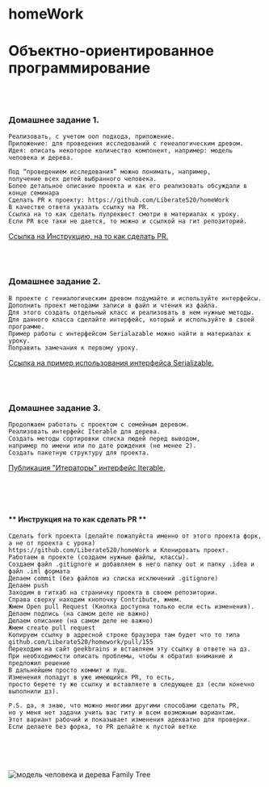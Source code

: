 # homeWork

# Объектно-ориентированное программирование

<br><br>
### Домашнее задание 1.

```
Реализовать, с учетом ооп подхода, приложение.
Приложение: для проведения исследований с генеалогическим древом.
Идея: описать некоторое количество компонент, например: модель человека и дерева.

Под “проведением исследования” можно понимать, например,
получение всех детей выбранного человека.
Более детальное описание проекта и как его реализовать обсуждали в конце семинара
Сделать PR к проекту: https://github.com/Liberate520/homeWork
В качестве ответа указать ссылку на PR.
Ссылка на то как сделать пулреквест смотри в материалах к уроку.
Если PR все таки не дается, то можно и ссылкой на гит репозиторий.

```
[Ссылка на Инструкцию, на то как сделать PR.](https://github.com/stanislavfor/homeWork#-%D0%B8%D0%BD%D1%81%D1%82%D1%80%D1%83%D0%BA%D1%86%D0%B8%D1%8F-%D0%BD%D0%B0-%D1%82%D0%BE-%D0%BA%D0%B0%D0%BA-%D1%81%D0%B4%D0%B5%D0%BB%D0%B0%D1%82%D1%8C-pr-)

<br><br>
### Домашнее задание 2.

```
В проекте с гениалогическим древом подумайте и используйте интерфейсы.
Дополнить проект методами записи в файл и чтения из файла. 
Для этого создать отдельный класс и реализовать в нем нужные методы. 
Для данного класса сделайте интерфейс, который и используйте в своей программе. 
Пример работы с интерфейсом Serialazable можно найти в материалах к уроку.
Поправить замечания к первому уроку.

```
[Cсылка на пример использования интерфейса Serializable.](https://habr.com/ru/articles/431524/)

<br><br>
### Домашнее задание 3.

```
Продолжаем работать с проектом с семейным деревом.
Реализовать интерфейс Iterable для дерева.
Создать методы сортировки списка людей перед выводом, 
например по имени или по дате рождения (не менее 2).
Создать пакетную структуру для проекта.

```
[Публикация "Итераторы" интерфейс Iterable.](https://javarush.com/quests/lectures/questcollections.level07.lecture03)

<br><br><br>
 #### ** Инструкция на то как сделать PR **

```
Сделать fork проекта (делайте пожалуйста именно от этого проекта форк, 
а не от проекта с урока) 
https://github.com/Liberate520/homeWork и Клонировать проект.
Работаем в проекте (создаем нужные файлы, классы).
Создаем файл .gitignore и добавляем в него папку out и папку .idea и файл .iml формата
Делаем commit (без файлов из списка исключений .gitignore)
Делаем push
Заходим в гитхаб на страничку проекта в своем репозитории.
Справа сверху находим кнопочку Contribute, жмем.
Жмем Open pull Request (Кнопка доступна только если есть изменения).
Делаем подпись (на самом деле не важно)
Делаем описание (на самом деле не важно)
Жмем create pull request
Копируем ссылку в адресной строке браузера там будет что то типа 
github.com/Liberate520/homework/pull/155
Переходим на сайт geekbrains и вставляем эту ссылку в ответе на дз. 
При необходимости описать проблемы, чтобы я обратил внимание и предложил решение
В дальнейшем просто коммит и пуш. 
Изменения попадут в уже имеющийся PR, то есть, 
просто берете ту же ссылку и вставляете в следующее дз (если конечно выполнили дз).

P.S. да, я знаю, что можно многими другими способами сделать PR, 
но у меня нет задачи учить вас гиту и всем возможным вариантам. 
Этот вариант рабочий и показывает изменения адекватно для проверки. 
Если делаете без форка, то PR делайте к пустой ветке


```
<br><br><br>
![модель человека и дерева Family Tree](https://i.ibb.co/8BWWyDj/Family-Tree-pic1min.png)
